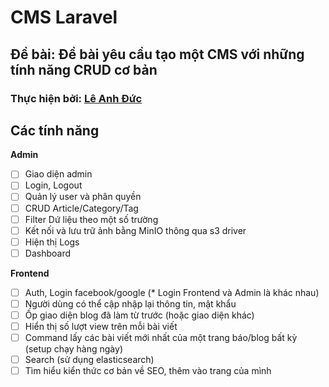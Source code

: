 # CMS Laravel

## Đề bài: Đề bài yêu cầu tạo một CMS với những tính năng CRUD cơ bản

### Thực hiện bởi: [Lê Anh Đức](https://github.com/AnhducNA)

## Các tính năng

**Admin**

-   [ ] Giao diện admin
-   [ ] Login, Logout
-   [ ] Quản lý user và phân quyền
-   [ ] CRUD Article/Category/Tag
-   [ ] Filter Dứ liệu theo một số trường
-   [ ] Kết nối và lưu trữ ảnh bằng MinIO thông qua s3 driver
-   [ ] Hiện thị Logs
-   [ ] Dashboard

**Frontend**

-   [ ] Auth, Login facebook/google (\* Login Frontend và Admin là khác nhau)
-   [ ] Người dùng có thể cập nhập lại thông tin, mật khẩu
-   [ ] Ốp giao diện blog đã làm từ trước (hoặc giao diện khác)
-   [ ] Hiển thị số lượt view trên mỗi bài viết
-   [ ] Command lấy các bài viết mới nhất của một trang báo/blog bất kỳ (setup chạy hàng ngày)
-   [ ] Search (sử dụng elasticsearch)
-   [ ] Tìm hiểu kiển thức cơ bản về SEO, thêm vào trang của mình
